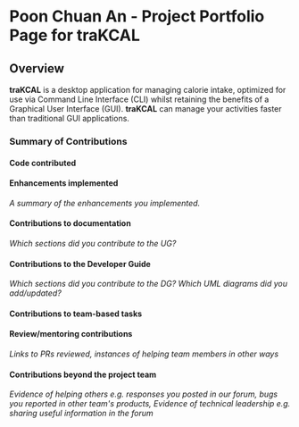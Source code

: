 # Poon Chuan An - Project Portfolio Page for traKCAL

## Overview
**traKCAL** is a desktop application for managing calorie intake, optimized for use via Command Line Interface (CLI) whilst retaining the benefits of a Graphical User Interface (GUI). **traKCAL** can manage your activities faster than traditional GUI applications.

### Summary of Contributions

#### Code contributed

#### Enhancements implemented

*A summary of the enhancements you implemented.*

#### Contributions to documentation

*Which sections did you contribute to the UG?*

#### Contributions to the Developer Guide

*Which sections did you contribute to the DG? Which UML diagrams did you add/updated?*

#### Contributions to team-based tasks

#### Review/mentoring contributions

*Links to PRs reviewed, instances of helping team members in other ways*

#### Contributions beyond the project team

*Evidence of helping others e.g. responses you posted in our forum, bugs you reported in other team's products,*
*Evidence of technical leadership e.g. sharing useful information in the forum*